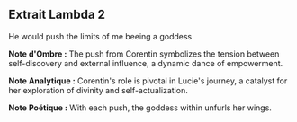 ## Extrait Lambda 2

He would push the limits of me beeing a goddess

**Note d'Ombre :** The push from Corentin symbolizes the tension between self-discovery and external influence, a dynamic dance of empowerment.

**Note Analytique :** Corentin's role is pivotal in Lucie's journey, a catalyst for her exploration of divinity and self-actualization.

**Note Poétique :** With each push, the goddess within unfurls her wings.
